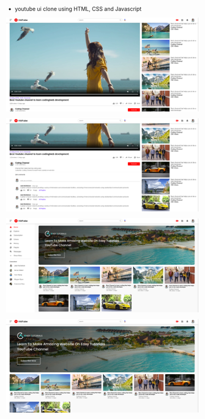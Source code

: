 - youtube ui clone using HTML, CSS and Javascript

![alt text](youtube-1.png)

![alt text](youtube-2.png)

![alt text](youtube-3.png)

![alt text](youtube-4.png)
